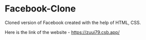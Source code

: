 # Facebook-Clone

Cloned version of Facebook created with the help of HTML, CSS.

Here is the link of the website - https://zuui79.csb.app/
